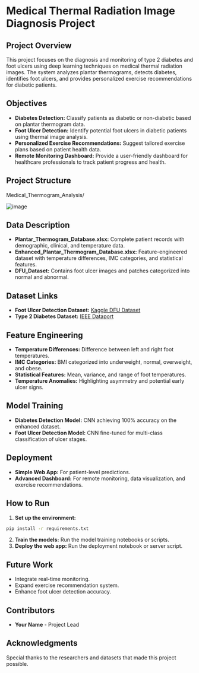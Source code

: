 # Medical Thermal Radiation Image Diagnosis Project

## Project Overview
This project focuses on the diagnosis and monitoring of type 2 diabetes and foot ulcers using deep learning techniques on medical thermal radiation images. The system analyzes plantar thermograms, detects diabetes, identifies foot ulcers, and provides personalized exercise recommendations for diabetic patients.

## Objectives
- **Diabetes Detection:** Classify patients as diabetic or non-diabetic based on plantar thermogram data.
- **Foot Ulcer Detection:** Identify potential foot ulcers in diabetic patients using thermal image analysis.
- **Personalized Exercise Recommendations:** Suggest tailored exercise plans based on patient health data.
- **Remote Monitoring Dashboard:** Provide a user-friendly dashboard for healthcare professionals to track patient progress and health.

## Project Structure
Medical_Thermogram_Analysis/

![image](https://github.com/user-attachments/assets/0252a6f2-c0a3-47ca-b35e-85091ebfd97d)

## Data Description
- **Plantar_Thermogram_Database.xlsx:** Complete patient records with demographic, clinical, and temperature data.
- **Enhanced_Plantar_Thermogram_Database.xlsx:** Feature-engineered dataset with temperature differences, IMC categories, and statistical features.
- **DFU_Dataset:** Contains foot ulcer images and patches categorized into normal and abnormal.

## Dataset Links
- **Foot Ulcer Detection Dataset:** [Kaggle DFU Dataset](https://www.kaggle.com/datasets/laithjj/diabetic-foot-ulcer-dfu/data)
- **Type 2 Diabetes Dataset:** [IEEE Dataport](https://ieee-dataport.org/documents/type-2-diabetes-dataset)

## Feature Engineering
- **Temperature Differences:** Difference between left and right foot temperatures.
- **IMC Categories:** BMI categorized into underweight, normal, overweight, and obese.
- **Statistical Features:** Mean, variance, and range of foot temperatures.
- **Temperature Anomalies:** Highlighting asymmetry and potential early ulcer signs.

## Model Training
- **Diabetes Detection Model:** CNN achieving 100% accuracy on the enhanced dataset.
- **Foot Ulcer Detection Model:** CNN fine-tuned for multi-class classification of ulcer stages.

## Deployment
- **Simple Web App:** For patient-level predictions.
- **Advanced Dashboard:** For remote monitoring, data visualization, and exercise recommendations.

## How to Run
1. **Set up the environment:**
```bash
pip install -r requirements.txt
```
2. **Train the models:**
Run the model training notebooks or scripts.
3. **Deploy the web app:**
Run the deployment notebook or server script.

## Future Work
- Integrate real-time monitoring.
- Expand exercise recommendation system.
- Enhance foot ulcer detection accuracy.

## Contributors
- **Your Name** - Project Lead

## Acknowledgments
Special thanks to the researchers and datasets that made this project possible.

